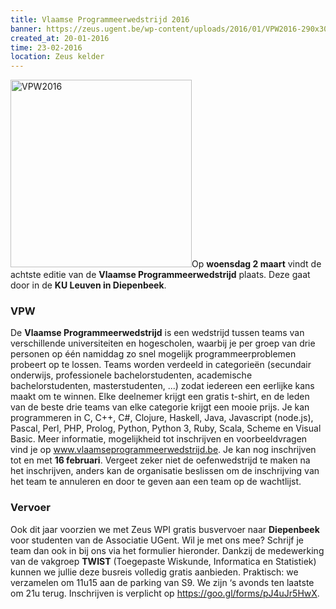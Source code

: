 ```yaml
---
title: Vlaamse Programmeerwedstrijd 2016
banner: https://zeus.ugent.be/wp-content/uploads/2016/01/VPW2016-290x300.png
created_at: 20-01-2016
time: 23-02-2016
location: Zeus kelder
---
```


<a href="https://zeus.ugent.be/2016/01/20/vlaamse-programmeerwedstrijd-2016/vpw2016/"><img src="https://zeus.ugent.be/wp-content/uploads/2016/01/VPW2016-290x300.png" alt="VPW2016" width="290" height="300" class="alignright size-medium wp-image-2420" /></a>Op <strong>woensdag 2 maart</strong> vindt de achtste editie van de <strong>Vlaamse Programmeerwedstrijd</strong> plaats. Deze gaat door in de <strong>KU Leuven in Diepenbeek</strong>.

<h3>VPW</h3>
De <strong>Vlaamse Programmeerwedstrijd</strong> is een wedstrijd tussen teams van verschillende universiteiten en hogescholen, waarbij je per groep van drie personen op één namiddag zo snel mogelijk programmeerproblemen probeert op te lossen. Teams worden verdeeld in categorieën (secundair onderwijs, professionele bachelorstudenten, academische bachelorstudenten, masterstudenten, ...) zodat iedereen een eerlijke kans maakt om te winnen. Elke deelnemer krijgt een gratis t-shirt, en de leden van de beste drie teams van elke categorie krijgt een mooie prijs. Je kan programmeren in C, C++, C#, Clojure, Haskell, Java, Javascript (node.js), Pascal, Perl, PHP, Prolog, Python, Python 3, Ruby, Scala, Scheme en Visual Basic. Meer informatie, mogelijkheid tot inschrijven en voorbeeldvragen vind je op <a href="https://www.vlaamseprogrammeerwedstrijd.be" target="_blank">www.vlaamseprogrammeerwedstrijd.be</a>. Je kan nog inschrijven tot en met <strong>16 februari</strong>. Vergeet zeker niet de oefenwedstrijd te maken na het inschrijven, anders kan de organisatie beslissen om de inschrijving van het team te annuleren en door te geven aan een team op de wachtlijst.

<h3>Vervoer</h3>
Ook dit jaar voorzien we met Zeus WPI gratis busvervoer naar <strong>Diepenbeek</strong> voor studenten van de Associatie UGent. Wil je met ons mee? Schrijf je team dan ook in bij ons via het formulier hieronder. Dankzij de medewerking van de vakgroep <strong>TWIST</strong> (Toegepaste Wiskunde, Informatica en Statistiek) kunnen we jullie deze busreis volledig gratis aanbieden.
Praktisch: we verzamelen om 11u15 aan de parking van S9. We zijn ‘s avonds ten laatste om 21u terug. Inschrijven is verplicht op <a href="https://goo.gl/forms/pJ4uJr5HwX" target="_blank">https://goo.gl/forms/pJ4uJr5HwX</a>.